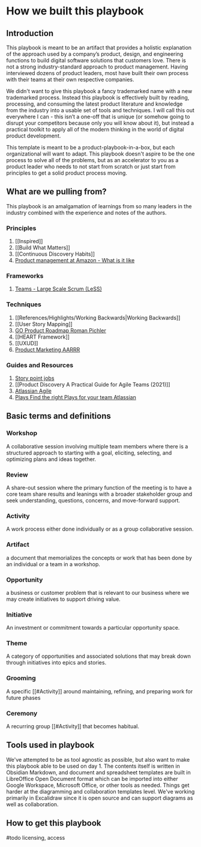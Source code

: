 # How we built this playbook

## Introduction

This playbook is meant to be an artifact that provides a holistic explanation of the approach used by a company’s product, design, and engineering functions to build digital software solutions that customers love. There is not a strong industry-standard approach to product management. Having interviewed dozens of product leaders, most have built their own process with their teams at their own respective companies.

We didn't want to give this playbook a fancy trademarked name with a new trademarked process. Instead this playbook is effectively built by reading, processing, and consuming the latest product literature and knowledge from the industry into a usable set of tools and techniques.  I will call this out everywhere I can - this isn’t a one-off that is unique (or somehow going to disrupt your competitors because only you will know about it), but instead a practical toolkit to apply all of the modern thinking in the world of digital product development.

This template is meant to be a product-playbook-in-a-box, but each organizational will want to adapt. This playbook doesn't aspire to be the one process to solve all of the problems, but as an accelerator to you as a product leader who needs to not start from scratch or just start from principles to get a solid product process moving.

## What are we pulling from?

This playbook is an amalgamation of learnings from so many leaders in the industry combined with the experience and notes of the authors. 

### Principles
1.  [[Inspired]]
2.  [[Build What Matters]]
3.  [[Continuous Discovery Habits]]
4.  [Product management at Amazon - What is it like](https://marcabraham.com/2014/11/26/product-management-at-amazon-what-is-it-like/)

### Frameworks
1.  [Teams - Large Scale Scrum (LeSS)](https://less.works/less/structure/teams)

### Techniques
1.  [[References/Highlights/Working Backwards|Working Backwards]]
2.  [[User Story Mapping]]
3.  [GO Product Roadmap  Roman Pichler](https://www.romanpichler.com/tools/the-go-product-roadmap/)
4.  [[HEART Framework]]
5.  [[UXUD]]
6.  [Product Marketing AARRR](https://500hats.typepad.com/500blogs/2007/06/internet-market.html)

### Guides and Resources
1. [Story point jobs](https://twitter.com/johncutlefish/status/1425849975108358147)
2. [[Product Discovery ​A Practical Guide for Agile Teams (2021)]]
3. [Atlassian Agile](https://www.atlassian.com/agile)
4. [Plays Find the right Plays for your team  Atlassian](https://www.atlassian.com/team-playbook/plays)

## Basic terms and definitions

### Workshop

A collaborative session involving multiple team members where there is a structured approach to starting with a goal, eliciting, selecting, and optimizing plans and ideas together.


### Review

A share-out session where the primary function of the meeting is to have a core team share results and leanings with a broader stakeholder group and seek understanding, questions, concerns, and move-forward support.

### Activity

A work process either done individually or as a group collaborative session.

### Artifact
a document that memorializes the concepts or work that has been done by an individual or a team in a workshop.

### Opportunity
a business or customer problem that is relevant to our business where we may create initiatives to support driving value.

### Initiative
An investment or commitment towards a particular opportunity space. 

### Theme
A category of opportunities and associated solutions that may break down through initiatives into epics and stories.

### Grooming
A specific [[#Activity]] around maintaining, refining, and preparing work for future phases

### Ceremony
A recurring group [[#Activity]] that becomes habitual.


## Tools used in playbook
We've attempted to be as tool agnostic as possible, but also want to make this playbook able to be used on day 1. The contents itself is written in Obsidian Markdown, and document and spreadsheet templates are built in LibreOffice Open Document format which can be imported into either Google Workspace, Microsoft Office, or other tools as needed. Things get harder at the diagramming and collaboration templates level. We've working primarily in Excalidraw since it is open source and can support diagrams as well as collaboration.

## How to get this playbook
#todo licensing, access

